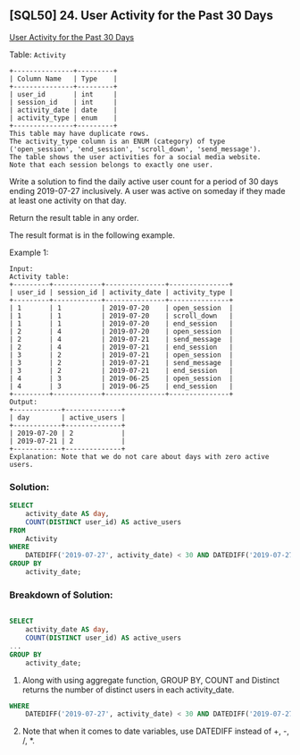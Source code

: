 ## [SQL50] 24. User Activity for the Past 30 Days
[User Activity for the Past 30 Days](https://leetcode.com/problems/user-activity-for-the-past-30-days-i/?envType=study-plan-v2&envId=top-sql-50)

Table: `Activity`

```
+---------------+---------+
| Column Name   | Type    |
+---------------+---------+
| user_id       | int     |
| session_id    | int     |
| activity_date | date    |
| activity_type | enum    |
+---------------+---------+
This table may have duplicate rows.
The activity_type column is an ENUM (category) of type ('open_session', 'end_session', 'scroll_down', 'send_message').
The table shows the user activities for a social media website. 
Note that each session belongs to exactly one user.
```


Write a solution to find the daily active user count for a period of 30 days ending 2019-07-27 inclusively. A user was active on someday if they made at least one activity on that day.

Return the result table in any order.

The result format is in the following example.

Example 1:

```
Input: 
Activity table:
+---------+------------+---------------+---------------+
| user_id | session_id | activity_date | activity_type |
+---------+------------+---------------+---------------+
| 1       | 1          | 2019-07-20    | open_session  |
| 1       | 1          | 2019-07-20    | scroll_down   |
| 1       | 1          | 2019-07-20    | end_session   |
| 2       | 4          | 2019-07-20    | open_session  |
| 2       | 4          | 2019-07-21    | send_message  |
| 2       | 4          | 2019-07-21    | end_session   |
| 3       | 2          | 2019-07-21    | open_session  |
| 3       | 2          | 2019-07-21    | send_message  |
| 3       | 2          | 2019-07-21    | end_session   |
| 4       | 3          | 2019-06-25    | open_session  |
| 4       | 3          | 2019-06-25    | end_session   |
+---------+------------+---------------+---------------+
Output: 
+------------+--------------+ 
| day        | active_users |
+------------+--------------+ 
| 2019-07-20 | 2            |
| 2019-07-21 | 2            |
+------------+--------------+ 
Explanation: Note that we do not care about days with zero active users.
```

### Solution: 

```sql
SELECT 
    activity_date AS day, 
    COUNT(DISTINCT user_id) AS active_users
FROM 
    Activity
WHERE 
    DATEDIFF('2019-07-27', activity_date) < 30 AND DATEDIFF('2019-07-27', activity_date) >= 0
GROUP BY 
    activity_date;
```

### Breakdown of Solution:

```sql

SELECT 
    activity_date AS day, 
    COUNT(DISTINCT user_id) AS active_users
...
GROUP BY 
    activity_date;
```
1. Along with using aggregate function, GROUP BY, COUNT and Distinct returns the number of distinct users in each activity_date.

```sql
WHERE 
    DATEDIFF('2019-07-27', activity_date) < 30 AND DATEDIFF('2019-07-27', activity_date) >= 0
```
2. Note that when it comes to date variables, use DATEDIFF instead of +, -, /, *.

